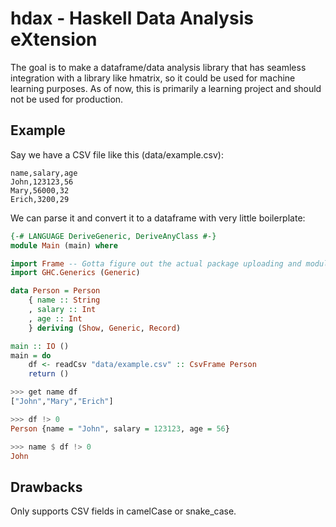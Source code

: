 # hdax - Haskell Data Analysis eXtension

The goal is to make a dataframe/data analysis library that has seamless integration with a library like hmatrix, so it could be used for machine learning purposes. As of now, this is primarily a learning project and should not be used for production.

## Example
Say we have a CSV file like this (data/example.csv):

```csv
name,salary,age
John,123123,56
Mary,56000,32
Erich,3200,29
```

We can parse it and convert it to a dataframe with very little boilerplate:

```haskell
{-# LANGUAGE DeriveGeneric, DeriveAnyClass #-}
module Main (main) where

import Frame -- Gotta figure out the actual package uploading and module names later lol
import GHC.Generics (Generic)

data Person = Person
    { name :: String
    , salary :: Int
    , age :: Int
    } deriving (Show, Generic, Record)

main :: IO ()
main = do
    df <- readCsv "data/example.csv" :: CsvFrame Person
    return ()
```

```haskell 
>>> get name df 
["John","Mary","Erich"]
```

```haskell
>>> df !> 0
Person {name = "John", salary = 123123, age = 56}
```

```haskell
>>> name $ df !> 0
John
```

## Drawbacks
Only supports CSV fields in camelCase or snake_case.
